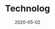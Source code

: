 ---
title: "Technolog"
summary: "My Health Cloud's opinionated take on technology"
date: "2020-05-02"
type: "widget_page"
---